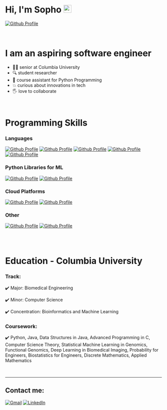<!--
**sk4698/sk4698** is a ✨ _special_ ✨ repository because its `README.md` (this file) appears on your GitHub profile.

Here are some ideas to get you started:

- 🔭 I’m currently working on ...
- 🌱 I’m currently learning ...
- 👯 I’m looking to collaborate on ...
- 🤔 I’m looking for help with ...
- 💬 Ask me about ...
- 📫 How to reach me: ...
- 😄 Pronouns: ...
- ⚡ Fun fact: ...
-->


# Hi, I'm Sopho <img src="https://media.giphy.com/media/hvRJCLFzcasrR4ia7z/giphy.gif" width="25px"></a>

[![Github Profile](https://img.shields.io/badge/github-%F0%9F%92%BB-black?style=for-the-badge&logo=github&color=black&link=https://github.com/sk4698)](https://github.com/sk4698)

<br />

# I am an aspiring software engineer

- 👩‍🎓 senior at Columbia University
- 🔍 student researcher
- 🐍 course assistant for Python Programming
- 💥 curious about innovations in tech
- 🖐️ love to collaborate
<br />

# Programming Skills

### Languages

[![Github Profile](https://img.shields.io/badge/Python-14354C?style=for-the-badge&logo=python&logoColor=white)](https://github.com/sk4698)
[![Github Profile](https://img.shields.io/badge/Java-ED8B00?style=for-the-badge&logo=java&logoColor=white)](https://github.com/sk4698)
[![Github Profile](https://img.shields.io/badge/C-00599C?style=for-the-badge&logo=c&logoColor=white)](https://github.com/sk4698)
[![Github Profile](https://img.shields.io/badge/R-276DC3?style=for-the-badge&logo=r&logoColor=white)](https://github.com/sk4698)
[![Github Profile](https://img.shields.io/badge/Shell_Script-121011?style=for-the-badge&logo=gnu-bash&logoColor=white)](https://github.com/sk4698)

### Python Libraries for ML

[![Github Profile](https://img.shields.io/badge/Pytorch%20-F29536.svg?&style=for-the-badge&logo=pytorch&logoColor=white)](https://github.com/sk4698)
[![Github Profile](https://img.shields.io/badge/Tensorflow%20-F29536.svg?&style=for-the-badge&logo=Tensorflow&logoColor=white)](https://github.com/sk4698)

### Cloud Platforms

[![Github Profile](https://img.shields.io/badge/Amazon_AWS-232F3E?style=for-the-badge&logo=amazon-aws&logoColor=white)](https://github.com/sk4698)
[![Github Profile](https://img.shields.io/badge/Google_Cloud-4285F4?style=for-the-badge&logo=google-cloud&logoColor=white)](https://github.com/sk4698)

### Other

[![Github Profile](https://img.shields.io/badge/git%20-%23F05033.svg?&style=for-the-badge&logo=git&logoColor=white)](https://github.com/sk4698)
[![Github Profile](https://img.shields.io/badge/github%20-%23121011.svg?&style=for-the-badge&logo=github&logoColor=white)](https://github.com/sk4698)

<br />
<br />

# Education - Columbia University

### Track:
✔️ Major: Biomedical Engineering

✔️ Minor: Computer Science

✔️ Concentration: Bioinformatics and Machine Learning

### Coursework:
✔️ Python, Java, Data Structures in Java, Advanced Programming in C, Computer Science Theory, Statistical Machine Learning in Genomics, Functional Genomics, Deep Learning in Biomedical Imaging, Probability for Engineers, Biostatistics for Engineers, Discrete Mathematics, Applied Mathematics

<br />

---

## Contact me:

[![Gmail](https://img.shields.io/badge/gmail-D14836?&style=for-the-badge&logo=gmail&logoColor=white)](mailto:sk4698@columbia.edu)
[![LinkedIn](https://img.shields.io/badge/Linkedin-2D72AD?&style=for-the-badge&logo=linkedin&logoColor=white)](https://www.linkedin.com/in/sopho-kevlishvili/)
